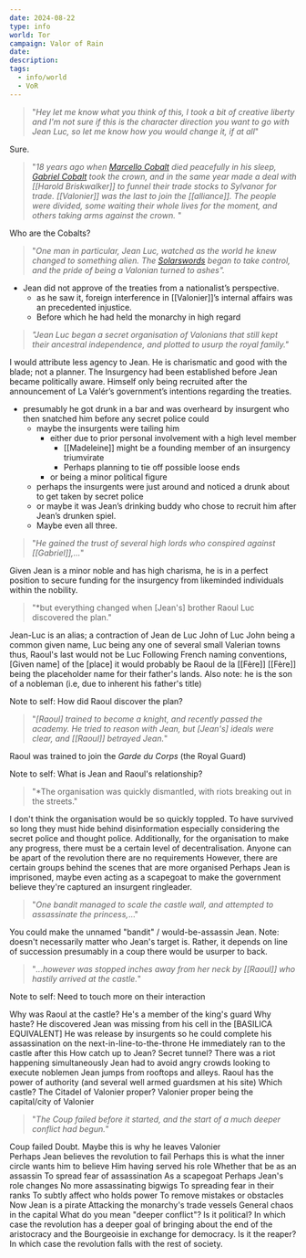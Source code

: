 ```yaml
---
date: 2024-08-22
type: info
world: Tor
campaign: Valor of Rain
date: 
description: 
tags:
  - info/world
  - VoR
---
```


> "*Hey let me know what you think of this, I took a bit of creative liberty and I'm not sure if this is the character direction you want to go with Jean Luc, so let me know how you would change it, if at all*"

Sure.

>"*18 years ago when [Marcello Cobalt](Marcelo%20de%20Cobalt) died peacefully in his sleep, [Gabriel Cobalt](%20de%20Cobalt) took the crown, and in the same year made a deal with [[Harold Briskwalker]] to funnel their trade stocks to Sylvanor for trade. [[Valonier]] was the last to join the [[alliance]]. The people were divided, some waiting their whole lives for the moment, and others taking arms against the crown.* "

Who are the Cobalts?

> "*One man in particular, Jean Luc, watched as the world he knew changed to something alien. The [Solarswords](Solar%20Swords) began to take control, and the pride of being a Valonian turned to ashes".* 
 
 - Jean did not approve of the treaties from a nationalist’s perspective.
	 - as he saw it, foreign interference in [[Valonier]]’s internal affairs was an precedented injustice.
	 - Before which he had held the monarchy in high regard

> *"Jean Luc began a secret organisation of Valonians that still kept their ancestral independence, and plotted to usurp the royal family."*

I would attribute less agency to Jean.  He is charismatic and good with the blade; not a planner.
The Insurgency had been established before Jean became politically aware.  Himself only being recruited after the announcement of La Valér’s government’s intentions regarding the treaties.
 - presumably he got drunk in a bar and was overheard by insurgent who then snatched him before any secret police could
	- maybe the insurgents were tailing him 
		- either due to prior personal involvement with a high level member
			- [[Madeleine]] might be a founding member of an insurgency triumvirate
			- Perhaps planning to tie off possible loose ends
		- or being a minor political figure
	- perhaps the insurgents were just around and noticed a drunk about to get taken by secret police
	- or maybe it was Jean’s drinking buddy who chose to recruit him after Jean’s drunken spiel.
	- Maybe even all three.
 
> "*He gained the trust of several high lords who conspired against [[Gabriel]],...*"

Given Jean is a minor noble and has high charisma, he is in a perfect position to secure funding for the insurgency from likeminded individuals within the nobility.

> "*but everything changed when \[Jean's] brother Raoul Luc discovered the plan."

Jean-Luc is an alias; a contraction of Jean de Luc 
	John of Luc
		John being a common given name, 
		Luc being any one of several small Valerian towns
	thus, Raoul's last would not be Luc
		Following French naming conventions, \[Given name] of the \[place] it would probably be Raoul de la [[Fère]]
			[[Fère]] being the placeholder name for their father's lands.
		 Also note: he is the son of a nobleman (i.e, due to inherent his father's title)

Note to self: How did Raoul discover the plan?

> "*\[Raoul] trained to become a knight, and recently passed the academy.  He tried to reason with Jean, but \[Jean's] ideals were clear, and [[Raoul]] betrayed Jean.*"

Raoul was trained to join the _Garde du Corps_ (the Royal Guard)

Note to self: What is Jean and Raoul's relationship?

 > "*The organisation was quickly dismantled, with riots breaking out in the streets."

I don't think the organisation would be so quickly toppled.
	To have survived so long they must hide behind disinformation
			especially considering the secret police and thought police.
		Additionally, for the organisation to make any progress, there must be a certain level of decentralisation.
			Anyone can be apart of the revolution
				 there are no requirements
			However, there are certain groups behind the scenes that are more organised
	Perhaps Jean is imprisoned, 
		maybe even acting as a scapegoat to make the government believe they're captured an insurgent ringleader.

> "*One bandit managed to scale the castle wall, and attempted to assassinate the princess,*..."

You could make the unnamed "bandit" / would-be-assassin Jean.
Note: doesn't necessarily matter who Jean's target is. 
	Rather, it depends on line of succession
		presumably in a coup there would be usurper to back.

>"*...however was stopped inches away from her neck by [[Raoul]] who hastily arrived at the castle.*"

Note to self: Need to touch more on their interaction

Why was Raoul at the castle?
	He's a member of the king's guard
Why haste?
	He discovered Jean was missing from his cell in the \[BASILICA EQUIVALENT] 
		He was release by insurgents so he could complete his assassination on the next-in-line-to-the-throne
		He immediately ran to the castle after this
			How catch up to Jean?
				Secret tunnel?
				There was a riot happening simultaneously
					Jean had to avoid angry crowds looking to execute noblemen
						Jean jumps from rooftops and alleys.
					Raoul has the power of authority (and several well armed guardsmen at his site)
Which castle?
	The Citadel of Valonier proper?
		Valonier proper being the capital/city of Valonier

> "*The Coup failed before it started, and the start of a much deeper conflict had begun.*"

Coup failed
	Doubt.
	Maybe this is why he leaves Valonier	
		Perhaps Jean believes the revolution to fail
			Perhaps this is what the inner circle wants him to believe
				Him having served his role
					Whether that be as an assassin
					To spread fear of assassination
					As a scapegoat
		Perhaps Jean's role changes
			No more assassinating bigwigs
				To spreading fear in their ranks
				To subtly affect who holds power
				To remove mistakes or obstacles
			Now Jean is a pirate
				Attacking the monarchy's trade vessels
				General chaos in the capital
What do you mean "deeper conflict"?
	Is it political?
		In which case the revolution has a deeper goal of bringing about the end of the aristocracy and the Bourgeoisie in exchange for democracy.
	Is it the reaper?
		In which case the revolution falls with the rest of society.